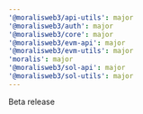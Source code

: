 ```yaml
---
'@moralisweb3/api-utils': major
'@moralisweb3/auth': major
'@moralisweb3/core': major
'@moralisweb3/evm-api': major
'@moralisweb3/evm-utils': major
'moralis': major
'@moralisweb3/sol-api': major
'@moralisweb3/sol-utils': major
---
```


Beta release
